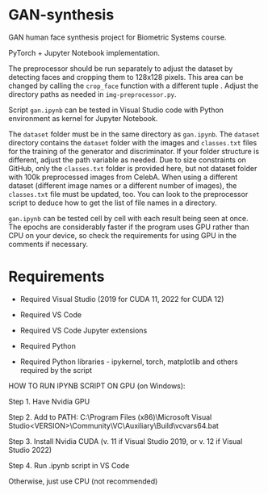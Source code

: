 # GAN-synthesis
GAN human face synthesis project for Biometric Systems course.

PyTorch + Jupyter Notebook implementation.

The preprocessor should be run separately to adjust the dataset by detecting faces and cropping them to 128x128 pixels.
This area can be changed by calling the `crop_face` function with a different tuple .
Adjust the directory paths as needed in `img-preprocessor.py`.

Script `gan.ipynb` can be tested in Visual Studio code with Python environment as kernel for Jupyter Notebook.

The `dataset` folder must be in the same directory as `gan.ipynb`. The `dataset` directory contains the `dataset` folder with the images and `classes.txt` files for the training of the generator and discriminator. If your folder structure is different, adjust the path variable as needed. Due to size constraints on GitHub, only the `classes.txt` folder is provided here, but not dataset folder with 100k preprocessed images from CelebA.
When using a different dataset (different image names or a different number of images), the `classes.txt` file must be updated, too. You can look to the preprocessor script to deduce how to get the list of file names in a directory.

`gan.ipynb` can be tested cell by cell with each result being seen at once.
The epochs are considerably faster if the program uses GPU rather than CPU on your device, so check the requirements for using GPU in the comments if necessary.

# Requirements

- Required Visual Studio (2019 for CUDA 11, 2022 for CUDA 12)

- Required VS Code

- Required VS Code Jupyter extensions

- Required Python

- Required Python libraries - ipykernel, torch, matplotlib and others required by the script


HOW TO RUN IPYNB SCRIPT ON GPU (on Windows):

Step 1. Have Nvidia GPU

Step 2. Add to PATH: C:\Program Files (x86)\Microsoft Visual Studio\<VERSION>\Community\VC\Auxiliary\Build\vcvars64.bat

Step 3. Install Nvidia CUDA (v. 11 if Visual Studio 2019, or v. 12 if Visual Studio 2022)

Step 4. Run .ipynb script in VS Code


Otherwise, just use CPU (not recommended)
